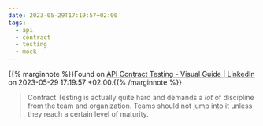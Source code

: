 ```yaml
---
date: 2023-05-29T17:19:57+02:00
tags:
  - api
  - contract
  - testing
  - mock
---
```

{{% marginnote %}}Found on [API Contract Testing - Visual Guide | LinkedIn](https://web.archive.org/web/20230529171957/https://www.linkedin.com/pulse/api-contract-testing-visual-guide-peter-thomas/) on 2023-05-29 17:19:57 +02:00.{{% /marginnote %}}

> Contract Testing is actually quite hard and demands a _lot_ of discipline from the team and organization. Teams should not jump into it unless they reach a certain level of maturity.